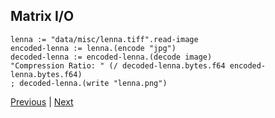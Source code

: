 Matrix I/O
----------

    lenna := "data/misc/lenna.tiff".read-image
    encoded-lenna := lenna.(encode "jpg")
    decoded-lenna := encoded-lenna.(decode image)
    "Compression Ratio: " (/ decoded-lenna.bytes.f64 encoded-lenna.bytes.f64)
    ; decoded-lenna.(write "lenna.png")

[Previous](?href=comments) | [Next](?href=export)
